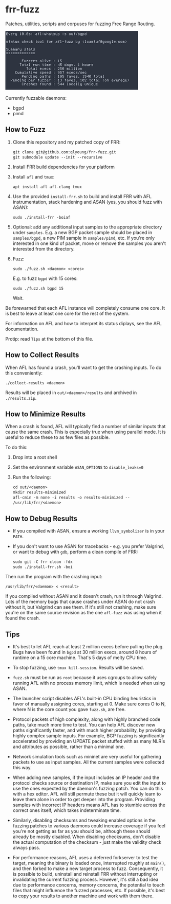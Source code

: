 frr-fuzz
========

Patches, utilities, scripts and corpuses for fuzzing Free Range Routing.

![afl-fuzz status pane showing runtime and number of crashes found](https://raw.githubusercontent.com/qlyoung/frr-fuzz/master/stat.png)

Currently fuzzable daemons:

- bgpd
- pimd

How to Fuzz
-----------
1. Clone this repository and my patched copy of FRR:

   ```
   git clone git@github.com:qlyoung/frr-fuzz.git
   git submodule update --init --recursive
   ```

2. Install FRR build dependencies for your platform

3. Install `afl` and `tmux`:

   ```
   apt install afl afl-clang tmux
   ```

4. Use the provided `install-frr.sh` to build and install FRR with AFL
   instrumentation, stack hardening and ASAN (yes, you should fuzz with ASAN):

   ```
   sudo ./install-frr -boiaf
   ```

5. Optional: add any additional input samples to the appropriate directory
   under `samples`. E.g. a new BGP packet sample should be placed in
   `samples/bgpd`, a new PIM sample in `samples/pimd`, etc. If you're only
   interested in one kind of packet, move or remove the samples you aren't
   interested from the directory.

6. Fuzz:

   ```
   sudo ./fuzz.sh <daemon> <cores>
   ```

   E.g. to fuzz `bgpd` with 15 cores:

   ```
   sudo ./fuzz.sh bgpd 15
   ```

   Wait.


Be forewarned that each AFL instance will completely consume one core. It is
best to leave at least one core for the rest of the system.

For information on AFL and how to interpret its status diplays, see the AFL
documentation.

Protip: read `Tips` at the bottom of this file.


How to Collect Results
----------------------

When AFL has found a crash, you'll want to get the crashing inputs. To do this
conveniently:

```
./collect-results <daemon>
```

Results will be placed in `out/<daemon>/results` and archived in
`./results.zip`.


How to Minimize Results
------------------------
When a crash is found, AFL will typically find a number of similar inputs that
cause the same crash. This is especially true when using parallel mode. It is
useful to reduce these to as few files as possible.

To do this:

1. Drop into a root shell
2. Set the environment variable `ASAN_OPTIONS` to `disable_leaks=0`
3. Run the following:

   ```
   cd out/<daemon>
   mkdir results-minimized
   afl-cmin -m none -i results -o results-minimized -- /usr/lib/frr/<daemon>
   ```


How to Debug Results
--------------------

* If you compiled with ASAN, ensure a working `llvm_symbolizer` is in your `PATH`.

* If you don't want to use ASAN for tracebacks - e.g. you prefer Valgrind, or
  want to debug with `gdb`, perform a clean compile of FRR:

  ```
  sudo git -C frr clean -fdx
  sudo ./install-frr.sh -boi
  ```

Then run the program with the crashing input:

```
/usr/lib/frr/<daemon> < <result>
```

If you compiled without ASAN and it doesn't crash, run it through Valgrind.
Lots of the memory bugs that cause crashes under ASAN do not crash without it,
but Valgrind can see them. If it's still not crashing, make sure you're on the
same source revision as the one `afl-fuzz` was using when it found the crash.


Tips
----
* It's best to let AFL reach at least 2 million execs before pulling the plug.
  Bugs have been found in `bgpd` at 30 million execs, around 8 hours of runtime
  on a 15 core machine. That's 5 days of melty CPU time.

* To stop fuzzing, use `tmux kill-session`. Results will be saved.

* `fuzz.sh` must be run as `root` because it uses cgroups to allow safely
  running AFL with no process memory limit, which is needed when using ASAN.

* The launcher script disables AFL's built-in CPU binding heuristics in favor
  of manually assigning cores, starting at 0. Make sure cores O to N, where N
  is the core count you gave `fuzz.sh`, are free.

* Protocol packets of high complexity, along with highly branched code paths,
  take much more time to test. You can help AFL discover new paths
  significantly faster, and with much higher probability, by providing highly
  complex sample inputs. For example, BGP fuzzing is significantly accelerated
  by providing an UPDATE packet stuffed with as many NLRIs and attributes as
  possible, rather than a minimal one.

* Network simulation tools such as mininet are very useful for gathering
  packets to use as input samples. All the current samples were collected this
  way.

* When adding new samples, if the input includes an IP header and the protocol
  checks source or destination IP, make sure you edit the input to use the ones
  expected by the daemon's fuzzing patch. You can do this with a hex editor.
  AFL will still permute these but it will quickly learn to leave them alone in
  order to get deeper into the program. Providing samples with incorrect IP
  headers means AFL has to stumble across the correct ones itself, which takes
  indeterminate time.

* Similarly, disabling checksums and tweaking enabled options in the fuzzing
  patches to various daemons could increase coverage if you feel you're not
  getting as far as you should be, although these should already be mostly
  disabled. When disabling checksums, don't disable the actual computation of
  the checksum - just make the validity check always pass.

* For performance reasons, AFL uses a deferred forkserver to test the target,
  meaning the binary is loaded once, interrupted roughly at `main()`, and then
  forked to make a new target process to fuzz. Consequently, it is possible to
  build, uninstall and reinstall FRR without interrupting or invalidating the
  current fuzzing process. However, it's still a bad idea due to performance
  concerns, memory concerns, the potential to touch files that might influence
  the fuzzed processes, etc. If possible, it's best to copy your results to
  another machine and work with them there.
